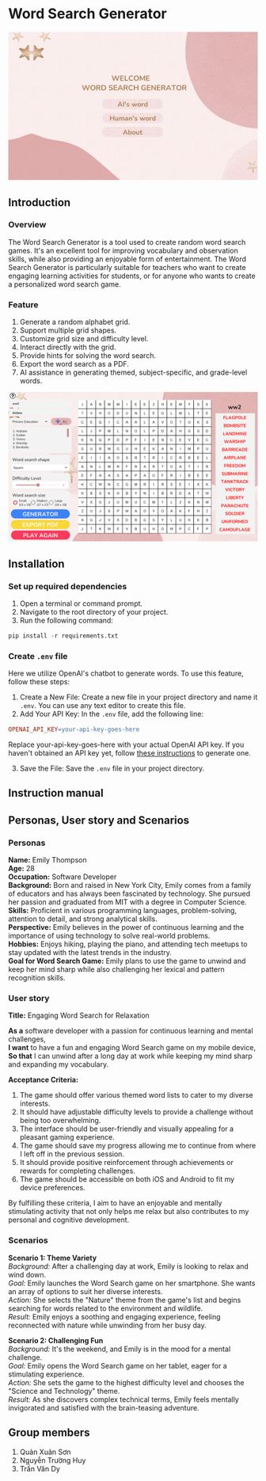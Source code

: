 # Word Search Generator

![Image description](/image/image1.png "Image title")

## Introduction
### Overview
The Word Search Generator is a tool used to create random word search games. It's an excellent tool for improving vocabulary and observation skills, while also providing an enjoyable form of entertainment. The Word Search Generator is particularly suitable for teachers who want to create engaging learning activities for students, or for anyone who wants to create a personalized word search game.
### Feature
1. Generate a random alphabet grid.
2. Support multiple grid shapes.
3. Customize grid size and difficulty level.
4. Interact directly with the grid.
5. Provide hints for solving the word search.
6. Export the word search as a PDF.
7. AI assistance in generating themed, subject-specific, and grade-level words.

![Image description](image/image2.png "Image title")

## Installation
### Set up required dependencies
1. Open a terminal or command prompt.
2. Navigate to the root directory of your project.
3. Run the following command:

```python 
pip install -r requirements.txt
```

### Create `.env` file
Here we utilize OpenAI's chatbot to generate words. To use this feature, follow these steps:
1. Create a New File: Create a new file in your project directory and name it `.env`. You can use any text editor to create this file.
2. Add Your API Key: In the `.env` file, add the following line:
```makefile
OPENAI_API_KEY=your-api-key-goes-here
```
Replace your-api-key-goes-here with your actual OpenAI API key. If you haven't obtained an API key yet, follow [these instructions](https://platform.openai.com/docs/quickstart/account-setup) to generate one.

3. Save the File: Save the `.env` file in your project directory.

## Instruction manual

## Personas, User story and Scenarios

### Personas
**Name:** Emily Thompson  
**Age:** 28  
**Occupation:** Software Developer  
**Background:** Born and raised in New York City, Emily comes from a family of educators and has always been fascinated by technology. She pursued her passion and graduated from MIT with a degree in Computer Science.  
**Skills:** Proficient in various programming languages, problem-solving, attention to detail, and strong analytical skills.  
**Perspective:** Emily believes in the power of continuous learning and the importance of using technology to solve real-world problems.  
**Hobbies:** Enjoys hiking, playing the piano, and attending tech meetups to stay updated with the latest trends in the industry.  
**Goal for Word Search Game:** Emily plans to use the game to unwind and keep her mind sharp while also challenging her lexical and pattern recognition skills.

### User story
**Title:** Engaging Word Search for Relaxation  

**As a** software developer with a passion for continuous learning and mental challenges,  
**I want** to have a fun and engaging Word Search game on my mobile device,  
**So that** I can unwind after a long day at work while keeping my mind sharp and expanding my vocabulary.  

**Acceptance Criteria:**  
1. The game should offer various themed word lists to cater to my diverse interests.
2. It should have adjustable difficulty levels to provide a challenge without being too overwhelming.
3. The interface should be user-friendly and visually appealing for a pleasant gaming experience.
4. The game should save my progress allowing me to continue from where I left off in the previous session.
5. It should provide positive reinforcement through achievements or rewards for completing challenges.
6. The game should be accessible on both iOS and Android to fit my device preferences.

By fulfilling these criteria, I aim to have an enjoyable and mentally stimulating activity that not only helps me relax but also contributes to my personal and cognitive development.

### Scenarios
**Scenario 1: Theme Variety**  
*Background:* After a challenging day at work, Emily is looking to relax and wind down.  
*Goal:* Emily launches the Word Search game on her smartphone. She wants an array of options to suit her diverse interests.  
*Action:* She selects the "Nature" theme from the game's list and begins searching for words related to the environment and wildlife.  
*Result:* Emily enjoys a soothing and engaging experience, feeling reconnected with nature while unwinding from her busy day.

**Scenario 2: Challenging Fun**  
*Background:* It's the weekend, and Emily is in the mood for a mental challenge.  
*Goal:* Emily opens the Word Search game on her tablet, eager for a stimulating experience.  
*Action:* She sets the game to the highest difficulty level and chooses the "Science and Technology" theme.  
*Result:* As she discovers complex technical terms, Emily feels mentally invigorated and satisfied with the brain-teasing adventure.


## Group members
1. Quản Xuân Sơn
2. Nguyễn Trường Huy
3. Trần Văn Dy

